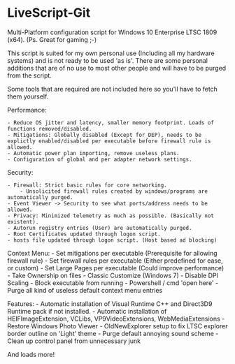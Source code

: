 
# LiveScript-Git
Multi-Platform configuration script for Windows 10 Enterprise LTSC 1809 (x64).
(Ps. Great for gaming ;-)

This script is suited for my own personal use (Including all my hardware systems) and is not ready to be used 'as is'. There are some personal additions that are of no use to most other people and will have to be purged from the script.

Some tools that are required are not included here so you'll have to fetch them yourself.



Performance:

    - Reduce OS jitter and latency, smaller memory footprint. Loads of functions removed/disabled.
    - Mitigations: Globally disabled (Except for DEP), needs to be explictly enabled/disabled per executable before firewall rule is allowed.
    - Automatic power plan importing, remove useless plans.
    - Configuration of global and per adapter network settings.
    
Security:

    - Firewall: Strict basic rules for core networking.
        - Unsolicited firewall rules created by windows/programs are automatically purged.
    - Event Viewer -> Security to see what ports/address needs to be allowed.
    - Privacy: Minimized telemetry as much as possible. (Basically not existent).
    - Autorun registry entries (User) are automatically purged.
    - Root Certificates updated through logon script.
    - hosts file updated through logon script. (Host based ad blocking)
    
Context Menu:
    - Set mitigations per executable (Prerequisite for allowing firewall rule)
    - Set firewall rules per executable (Either predefined for ease, or custom)
    - Set Large Pages per executable (Could improve performance)
    - Take Ownership on files
    - Classic Customize (Windows 7)
    - Disable DPI Scaling
    - Block executable from running
    - Powershell / cmd 'open here'
    - Purge all kind of useless default context menu entries

Features:
    - Automatic installation of Visual Runtime C++ and Direct3D9 Runtime pack if not installed.
    - Automatic installation of HEIFImageExtension, VCLibs, VP9VideoExtensions, WebMediaExtensions
    - Restore Windows Photo Viewer
    - OldNewExplorer setup to fix LTSC explorer border outline on 'Light' theme
    - Purge default annoying sound scheme
    - Clean up control panel from unnecessary junk
    
    
And loads more!
